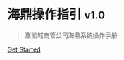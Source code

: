 <!-- _coverpage.md -->

# 海鼎操作指引 <small>v1.0</small>

> 嘉凯城商管公司海鼎系统操作手册



[Get Started](#嘉凯城商业管理有限公司)